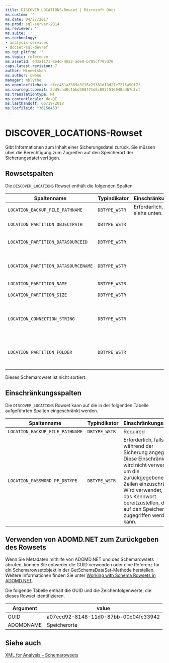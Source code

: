```yaml
---
title: DISCOVER_LOCATIONS-Rowset | Microsoft Docs
ms.custom: ''
ms.date: 04/27/2017
ms.prod: sql-server-2014
ms.reviewer: ''
ms.suite: ''
ms.technology:
- analysis-services
- docset-sql-devref
ms.tgt_pltfrm: ''
ms.topic: reference
ms.assetid: 6d3a1171-8e4d-4022-ade0-b785cf795d70
caps.latest.revision: 7
author: Minewiskan
ms.author: owend
manager: mblythe
ms.openlocfilehash: cfcc451a3369a3f15e29381df3d21e7275a90f7f
ms.sourcegitcommit: 5dd5cad0c1bbd308471d6c885f516948ad67dfcf
ms.translationtype: MT
ms.contentlocale: de-DE
ms.lasthandoff: 06/19/2018
ms.locfileid: "36150453"
---
```

# <a name="discoverlocations-rowset"></a>DISCOVER_LOCATIONS-Rowset
  Gibt Informationen zum Inhalt einer Sicherungsdatei zurück. Sie müssen über die Berechtigung zum Zugreifen auf den Speicherort der Sicherungsdatei verfügen.  
  
## <a name="rowset-columns"></a>Rowsetspalten  
 Die `DISCOVER_LOCATIONS` Rowset enthält die folgenden Spalten.  
  
|Spaltenname|Typindikator|Einschränkung|Description|  
|-----------------|--------------------|-----------------|-----------------|  
|`LOCATION_BACKUP_FILE_PATHNAME`|`DBTYPE_WSTR`|Erforderlich, siehe unten.|Der Speicherort der Sicherungsdatei.|  
|`LOCATION_PARTITION_OBJECTPATH`|`DBTYPE_WSTR`||Der Partitionspfad relativ zum Datenordner.|  
|`LOCATION_PARTITION_DATASOURCEID`|`DBTYPE_WSTR`||Die für die Verarbeitung der Partition verwendete Datenquellen-ID.|  
|`LOCATION_PARTITION_DATASOURCENAME`|`DBTYPE_WSTR`||Der Name der für die Verarbeitung verwendeten Datenquelle.|  
|`LOCATION_PARTITION_NAME`|`DBTYPE_WSTR`||Der Name der Partition.|  
|`LOCATION_PARTITION_SIZE`|`DBTYPE_WSTR`||Die ungefähre Größe der Partition.|  
|`LOCATION_CONNECTION_STRING`|`DBTYPE_WSTR`||Die Verbindungszeichenfolge der für die Verarbeitung verwendeten Datenquelle.|  
|`LOCATION_PARTITION_FOLDER`|`DBTYPE_WSTR`||Der ursprüngliche Speicherort dieser Partition, als die Sicherungsdatei erstellt wurde.|  
  
 Dieses Schemarowset ist nicht sortiert.  
  
## <a name="restriction-columns"></a>Einschränkungsspalten  
 Die `DISCOVER_LOCATIONS` Rowset kann auf die in der folgenden Tabelle aufgeführten Spalten eingeschränkt werden.  
  
|Spaltenname|Typindikator|Einschränkungsstatus|  
|-----------------|--------------------|-----------------------|  
|`LOCATION_BACKUP_FILE_PATHNAME`|`DBTYPE_WSTR`|Required|  
|`LOCATION_PASSWORD PF_DBTYPE`|`DBTYPE_WSTR`|Erforderlich, falls während der Sicherung angegeben. Diese Einschränkung wird nicht verwendet, um die zurückgegebenen Zeilen einzuschränken. Wird verwendet, um das Kennwort bereitzustellen, damit auf den Speicherort zugegriffen werden kann.|  
  
## <a name="using-adomdnet-to-return-the-rowset"></a>Verwenden von ADOMD.NET zum Zurückgeben des Rowsets  
 Wenn Sie Metadaten mithilfe von ADOMD.NET und des Schemarowsets abrufen, können Sie entweder die GUID verwenden oder eine Referenz für ein Schemarowsetobjekt in der GetSchemaDataSet-Methode herstellen. Weitere Informationen finden Sie unter [Working with Schema Rowsets in ADOMD.NET](../../../relational-databases/native-client-ole-db-rowsets/rowsets.md).  
  
 Die folgende Tabelle enthält die GUID und die Zeichenfolgenwerte, die dieses Rowset identifizieren.  
  
|Argument|value|  
|--------------|-----------|  
|GUID|a07ccd92-8148-11d0-87bb-00c04fc33942|  
|ADOMDNAME|Speicherorte|  
  
## <a name="see-also"></a>Siehe auch  
 [XML for Analysis – Schemarowsets](xml-for-analysis-schema-rowsets.md)  
  
  